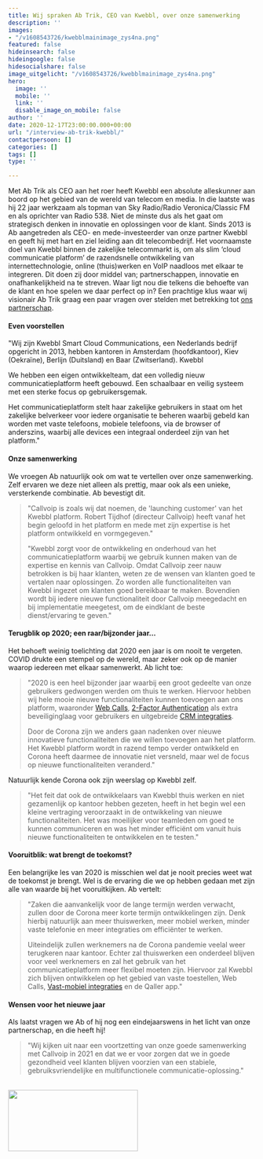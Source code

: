 ```yaml
---
title: Wij spraken Ab Trik, CEO van Kwebbl, over onze samenwerking
description: ''
images:
- "/v1608543726/kwebblmainimage_zys4na.png"
featured: false
hideinsearch: false
hideingoogle: false
hidesocialshare: false
image_uitgelicht: "/v1608543726/kwebblmainimage_zys4na.png"
hero:
  image: ''
  mobile: ''
  link: ''
  disable_image_on_mobile: false
author: ''
date: 2020-12-17T23:00:00.000+00:00
url: "/interview-ab-trik-kwebbl/"
contactpersoon: []
categories: []
tags: []
type: ''

---
```

Met Ab Trik als CEO aan het roer heeft Kwebbl een absolute alleskunner aan boord op het gebied van de wereld van telecom en media. In die laatste was hij 22 jaar werkzaam als topman van Sky Radio/Radio Veronica/Classic FM en als oprichter van Radio 538. Niet de minste dus als het gaat om strategisch denken in innovatie en oplossingen voor de klant. Sinds 2013 is Ab aangetreden als CEO- en mede-investeerder van onze partner Kwebbl en geeft hij met hart en ziel leiding aan dit telecombedrijf. Het voornaamste doel van Kwebbl binnen de zakelijke telecommarkt is, om als slim ‘cloud communicatie platform’ de razendsnelle ontwikkeling van internettechnologie, online (thuis)werken en VoIP naadloos met elkaar te integreren. Dit doen zij door middel van; partnerschappen, innovatie en onafhankelijkheid na te streven. Waar ligt nou die telkens die behoefte van de klant en hoe spelen we daar perfect op in? Een prachtige klus waar wij visionair Ab Trik graag een paar vragen over stelden met betrekking tot [ons partnerschap](https://www.callvoip.nl/partners/kwebbl/).

#### Even voorstellen

"Wij zijn Kwebbl Smart Cloud Communications, een Nederlands bedrijf opgericht in 2013, hebben kantoren in Amsterdam (hoofdkantoor), Kiev (Oekraïne), Berlijn (Duitsland) en Baar (Zwitserland). Kwebbl

We hebben een eigen ontwikkelteam, dat een volledig nieuw communicatieplatform heeft gebouwd. Een schaalbaar en veilig systeem met een sterke focus op gebruikersgemak.

Het communicatieplatform stelt haar zakelijke gebruikers in staat om het zakelijke belverkeer voor iedere organisatie te beheren waarbij gebeld kan worden met vaste telefoons, mobiele telefoons, via de browser of anderszins, waarbij alle devices een integraal onderdeel zijn van het platform."

#### Onze samenwerking

We vroegen Ab natuurlijk ook om wat te vertellen over onze samenwerking. Zelf ervaren we deze niet alleen als prettig, maar ook als een unieke, versterkende combinatie. Ab bevestigt dit.

> "Callvoip is zoals wij dat noemen, de 'launching customer' van het Kwebbl platform. Robert Tijdhof (directeur Callvoip) heeft vanaf het begin geloofd in het platform en mede met zijn expertise is het platform ontwikkeld en vormgegeven."
>
> "Kwebbl zorgt voor de ontwikkeling en onderhoud van het communicatieplatform waarbij we gebruik kunnen maken van de expertise en kennis van Callvoip. Omdat Callvoip zeer nauw betrokken is bij haar klanten, weten ze de wensen van klanten goed te vertalen naar oplossingen. Zo worden alle functionaliteiten van Kwebbl ingezet om klanten goed bereikbaar te maken. Bovendien wordt bij iedere nieuwe functionaliteit door Callvoip meegedacht en bij implementatie meegetest, om de eindklant de beste dienst/ervaring te geven."

#### Terugblik op 2020; een raar/bijzonder jaar…

Het behoeft weinig toelichting dat 2020 een jaar is om nooit te vergeten. COVID drukte een stempel op de wereld, maar zeker ook op de manier waarop iedereen met elkaar samenwerkt. Ab licht toe:

> "2020 is een heel bijzonder jaar waarbij een groot gedeelte van onze gebruikers gedwongen werden om thuis te werken. Hiervoor hebben wij hele mooie nieuwe functionaliteiten kunnen toevoegen aan ons platform, waaronder [Web Calls](https://www.callvoip.nl/telefonie/functionaliteiten/webcalls/), [2-Factor Authentication](https://www.callvoip.nl/telefonie/functionaliteiten/2fa/) als extra beveiliginglaag voor gebruikers en uitgebreide [CRM integraties](https://www.callvoip.nl/telefonie/integratie/).
>
> Door de Corona zijn we anders gaan nadenken over nieuwe innovatieve functionaliteiten die we willen toevoegen aan het platform. Het Kwebbl platform wordt in razend tempo verder ontwikkeld en Corona heeft daarmee de innovatie niet versneld, maar wel de focus op nieuwe functionaliteiten veranderd."

Natuurlijk kende Corona ook zijn weerslag op Kwebbl zelf.

> "Het feit dat ook de ontwikkelaars van Kwebbl thuis werken en niet gezamenlijk op kantoor hebben gezeten, heeft in het begin wel een kleine vertraging veroorzaakt in de ontwikkeling van nieuwe functionaliteiten. Het was moeilijker voor teamleden om goed te kunnen communiceren en was het minder efficiënt om vanuit huis nieuwe functionaliteiten te ontwikkelen en te testen."

#### Vooruitblik: wat brengt de toekomst?

Een belangrijke les van 2020 is misschien wel dat je nooit precies weet wat de toekomst je brengt. Wel is de ervaring die we op hebben gedaan met zijn alle van waarde bij het vooruitkijken. Ab vertelt:

> "Zaken die aanvankelijk voor de lange termijn werden verwacht, zullen door de Corona meer korte termijn ontwikkelingen zijn. Denk hierbij natuurlijk aan meer thuiswerken, meer mobiel werken, minder vaste telefonie en meer integraties om efficiënter te werken.
>
> Uiteindelijk zullen werknemers na de Corona pandemie veelal weer terugkeren naar kantoor. Echter zal thuiswerken een onderdeel blijven voor veel werknemers en zal het gebruik van het communicatieplatform meer flexibel moeten zijn. Hiervoor zal Kwebbl zich blijven ontwikkelen op het gebied van vaste toestellen, Web Calls, [Vast-mobiel integraties](https://www.callvoip.nl/telefonie/vastmobiel/) en de Qaller app."

#### Wensen voor het nieuwe jaar

Als laatst vragen we Ab of hij nog een eindejaarswens in het licht van onze partnerschap, en die heeft hij!

> "Wij kijken uit naar een voortzetting van onze goede samenwerking met Callvoip in 2021 en dat we er voor zorgen dat we in goede gezondheid veel klanten blijven voorzien van een stabiele, gebruiksvriendelijke en multifunctionele communicatie-oplossing."
<br>
<a target="_blank" href="https://kwebbl.com/"><img src="https://res.cloudinary.com/callvoip/image/upload/v1608541160/Kwebbl_cjckfn.png" height="125" width="264"></a>